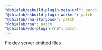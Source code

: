 ```yaml
---
"@chialab/esbuild-plugin-meta-url": patch
"@chialab/esbuild-plugin-worker": patch
"@chialab/rna-storybook": patch
"@chialab/rna": patch
"@chialab/wds-plugin-rna": patch
---
```


Fix dev server emitted files
